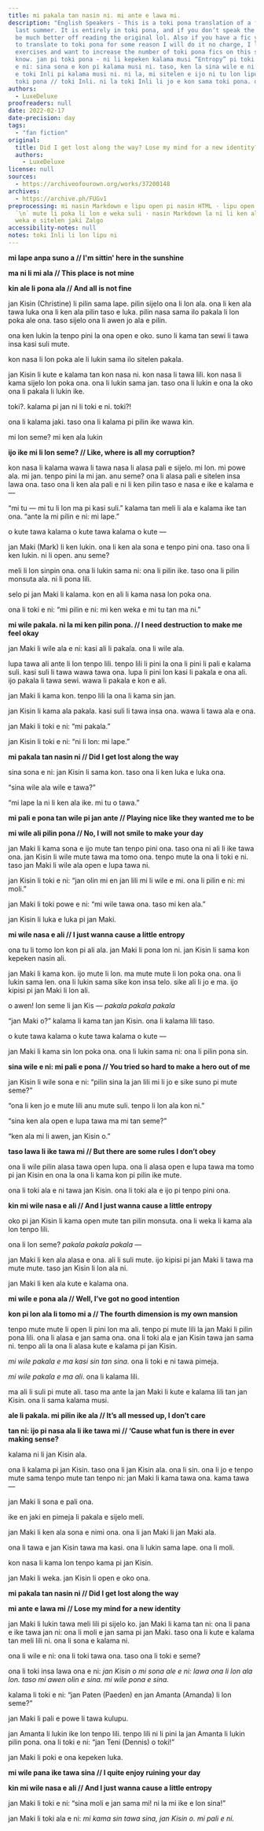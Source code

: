 ```yaml
---
title: mi pakala tan nasin ni. mi ante e lawa mi.
description: "English Speakers - This is a toki pona translation of a fic I wrote
  last summer. It is entirely in toki pona, and if you don’t speak the language you’d
  be much better off reading the original lol. Also if you have a fic you want me
  to translate to toki pona for some reason I will do it no charge, I love translation
  exercises and want to increase the number of toki pona fics on this site. Let me
  know. jan pi toki pona - ni li kepeken kalama musi “Entropy” pi toki Inli. mi wile
  e ni: sina sona e kon pi kalama musi ni. taso, ken la sina wile e ni: sina ken lukin
  e toki Inli pi kalama musi ni. ni la, mi sitelen e ijo ni tu lon lipu ni. sama ni:
  toki pona // toki Inli. ni la toki Inli li jo e kon sama toki pona. o awen pona!"
authors:
  - LuxeDeluxe
proofreaders: null
date: 2022-02-17
date-precision: day
tags:
  - "fan fiction"
original:
  title: Did I get lost along the way? Lose my mind for a new identity?
  authors:
    - LuxeDeluxe
license: null
sources:
  - https://archiveofourown.org/works/37200148
archives:
  - https://archive.ph/FUGv1
preprocessing: mi nasin Markdown e lipu open pi nasin HTML · lipu open la sitelen
  `\n` mute li poka li lon e weka suli · nasin Markdown la ni li ken ala · kin mi
  weka e sitelen jaki Zalgo
accessibility-notes: null
notes: toki Inli li lon lipu ni
---
```


**mi lape anpa suno a // I'm sittin' here in the sunshine**

**ma ni li mi ala // This place is not mine**

**kin ale li pona ala // And all is not fine**

jan Kisin (Christine) li pilin sama lape. pilin sijelo ona li lon ala. ona li ken ala tawa luka ona li ken ala pilin taso e luka. pilin nasa sama ilo pakala li lon poka ale ona. taso sijelo ona li awen jo ala e pilin.

ona ken lukin la tenpo pini la ona open e oko. suno li kama tan sewi li tawa insa kasi suli mute.

kon nasa li lon poka ale li lukin sama ilo sitelen pakala.

jan Kisin li kute e kalama tan kon nasa ni. kon nasa li tawa lili. kon nasa li kama sijelo lon poka ona. ona li lukin sama jan. taso ona li lukin e ona la oko ona li pakala li lukin ike.

toki?. kalama pi jan ni li toki e ni. toki?!

ona li kalama jaki. taso ona li kalama pi pilin ike wawa kin.

mi lon seme? mi ken ala lukin

**ijo ike mi li lon seme? // Like, where is all my corruption?**

kon nasa li kalama wawa li tawa nasa li alasa pali e sijelo. mi lon. mi powe ala. mi jan. tenpo pini la mi jan. anu seme? ona li alasa pali e sitelen insa lawa ona. taso ona li ken ala pali e ni li ken pilin taso e nasa e ike e kalama e —

“mi tu — mi tu li lon ma pi kasi suli.” kalama tan meli li ala e kalama ike tan ona. “ante la mi pilin e ni: mi lape.”

o kute tawa kalama o kute tawa kalama o kute —

jan Maki (Mark) li ken lukin. ona li ken ala sona e tenpo pini ona. taso ona li ken lukin. ni li open. anu seme?

meli li lon sinpin ona. ona li lukin sama ni: ona li pilin ike. taso ona li pilin monsuta ala. ni li pona lili.

selo pi jan Maki li kalama. kon en ali li kama nasa lon poka ona.

ona li toki e ni: “mi pilin e ni: mi ken weka e mi tu tan ma ni.”

**mi wile pakala. ni la mi ken pilin pona. // I need destruction to make me feel okay**

jan Maki li wile ala e ni: kasi ali li pakala. ona li wile ala.

lupa tawa ali ante li lon tenpo lili. tenpo lili li pini la ona li pini li pali e kalama suli. kasi suli li tawa wawa tawa ona. lupa li pini lon kasi li pakala e ona ali. ijo pakala li tawa sewi. wawa li pakala e kon e ali.

jan Maki li kama kon. tenpo lili la ona li kama sin jan.

jan Kisin li kama ala pakala. kasi suli li tawa insa ona. wawa li tawa ala e ona.

jan Maki li toki e ni: “mi pakala.”

jan Kisin li toki e ni: “ni li lon: mi lape.”

**mi pakala tan nasin ni // Did I get lost along the way**

sina sona e ni: jan Kisin li sama kon. taso ona li ken luka e luka ona.

“sina wile ala wile e tawa?”

“mi lape la ni li ken ala ike. mi tu o tawa.”

**mi pali e pona tan wile pi jan ante // Playing nice like they wanted me to be**

**mi wile ali pilin pona // No, I will not smile to make your day**

jan Maki li kama sona e ijo mute tan tenpo pini ona. taso ona ni ali li ike tawa ona. jan Kisin li wile mute tawa ma tomo ona. tenpo mute la ona li toki e ni. taso jan Maki li wile ala open e lupa tawa ni.

jan Kisin li toki e ni: “jan olin mi en jan lili mi li wile e mi. ona li pilin e ni: mi moli.”

jan Maki li toki powe e ni: “mi wile tawa ona. taso mi ken ala.”

jan Kisin li luka e luka pi jan Maki.

**mi wile nasa e ali // I just wanna cause a little entropy**

ona tu li tomo lon kon pi ali ala. jan Maki li pona lon ni. jan Kisin li sama kon kepeken nasin ali.

jan Maki li kama kon. ijo mute li lon. ma mute mute li lon poka ona. ona li lukin sama len. ona li lukin sama sike kon insa telo. sike ali li jo e ma. ijo kipisi pi jan Maki li lon ali.

o awen! lon seme li jan Kis — *pakala pakala pakala*

“jan Maki o?” kalama li kama tan jan Kisin. ona li kalama lili taso.

o kute tawa kalama o kute tawa kalama o kute —

jan Maki li kama sin lon poka ona. ona li lukin sama ni: ona li pilin pona sin.

**sina wile e ni: mi pali e pona // You tried so hard to make a hero out of me**

jan Kisin li wile sona e ni: “pilin sina la jan lili mi li jo e sike suno pi mute seme?”

“ona li ken jo e mute lili anu mute suli. tenpo li lon ala kon ni.”

“sina ken ala open e lupa tawa ma mi tan seme?”

“ken ala mi li awen, jan Kisin o.”

**taso lawa li ike tawa mi // But there are some rules I don’t obey**

ona li wile pilin alasa tawa open lupa. ona li alasa open e lupa tawa ma tomo pi jan Kisin en ona la ona li kama kon pi pilin ike mute.

ona li toki ala e ni tawa jan Kisin. ona li toki ala e ijo pi tenpo pini ona.

**kin mi wile nasa e ali // And I just wanna cause a little entropy**

oko pi jan Kisin li kama open mute tan pilin monsuta. ona li weka li kama ala lon tenpo lili.

ona li lon seme? *pakala pakala pakala* —

jan Maki li ken ala alasa e ona. ali li suli mute. ijo kipisi pi jan Maki li tawa ma mute mute. taso jan Kisin li lon ala ni.

jan Maki li ken ala kute e kalama ona.

**mi wile e pona ala // Well, I’ve got no good intention**

**kon pi lon ala li tomo mi a // The fourth dimension is my own mansion**

tenpo mute mute li open li pini lon ma ali. tenpo pi mute lili la jan Maki li pilin pona lili. ona li alasa e jan sama ona. ona li toki ala e jan Kisin tawa jan sama ni. tenpo ali la ona li alasa kute e kalama pi jan Kisin.

*mi wile pakala e ma kasi sin tan sina.* ona li toki e ni tawa pimeja.

*mi wile pakala e ma ali*. ona li kalama lili.

ma ali li suli pi mute ali. taso ma ante la jan Maki li kute e kalama lili tan jan Kisin. ona li sama kalama musi.

**ale li pakala. mi pilin ike ala // It’s all messed up, I don’t care**

**tan ni: ijo pi nasa ala li ike tawa mi // ‘Cause what fun is there in ever making sense?**

kalama ni li jan Kisin ala.

ona li kalama pi jan Kisin. taso ona li jan Kisin ala. ona li sin. ona li jo e tenpo mute sama tenpo mute tan tenpo ni: jan Maki li kama tawa ona. kama tawa —

jan Maki li sona e pali ona.

ike en jaki en pimeja li pakala e sijelo meli.

jan Maki li ken ala sona e nimi ona. ona li jan Maki li jan Maki ala.

ona li tawa e jan Kisin tawa ma kasi. ona li lukin sama lape. ona li moli.

kon nasa li kama lon tenpo kama pi jan Kisin.

jan Maki li weka. jan Kisin li open e oko ona.

**mi pakala tan nasin ni // Did I get lost along the way**

**mi ante e lawa mi // Lose my mind for a new identity**

jan Maki li lukin tawa meli lili pi sijelo ko. jan Maki li kama tan ni: ona li pana e ike tawa jan ni: ona li moli e jan sama pi jan Maki. taso ona li kute e kalama tan meli lili ni. ona li sona e kalama ni.

ona li wile e ni: ona li toki tawa ona. taso ona li toki e seme?

ona li toki insa lawa ona e ni: *jan Kisin o mi sona ale e ni: lawa ona li lon ala lon. taso mi awen olin e sina. mi wile pona e sina.*

kalama li toki e ni: “jan Paten (Paeden) en jan Amanta (Amanda) li lon seme?”

jan Maki li pali e powe li tawa kulupu.

jan Amanta li lukin ike lon tenpo lili. tenpo lili ni li pini la jan Amanta li lukin pilin pona. ona li toki e ni: “jan Teni (Dennis) o toki!”

jan Maki li poki e ona kepeken luka.

**mi wile pana ike tawa sina // I quite enjoy ruining your day**

**kin mi wile nasa e ali // And I just wanna cause a little entropy**

jan Maki li toki e ni: “sina moli e jan sama mi! ni la mi ike e lon sina!”

jan Maki li toki ala e ni: *mi kama sin tawa sina, jan Kisin o. mi pali e ni.*